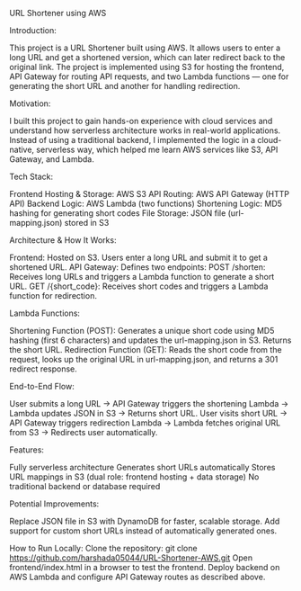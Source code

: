 URL Shortener using AWS

Introduction:

This project is a URL Shortener built using AWS. It allows users to enter a long URL and get a shortened version, which can later redirect back to the original link. The project is implemented using S3 for hosting the frontend, API Gateway for routing API requests, and two Lambda functions — one for generating the short URL and another for handling redirection.

Motivation:

I built this project to gain hands-on experience with cloud services and understand how serverless architecture works in real-world applications. Instead of using a traditional backend, I implemented the logic in a cloud-native, serverless way, which helped me learn AWS services like S3, API Gateway, and Lambda.

Tech Stack:

Frontend Hosting & Storage: AWS S3
API Routing: AWS API Gateway (HTTP API)
Backend Logic: AWS Lambda (two functions)
Shortening Logic: MD5 hashing for generating short codes
File Storage: JSON file (url-mapping.json) stored in S3

Architecture & How It Works:

Frontend: Hosted on S3. Users enter a long URL and submit it to get a shortened URL.
API Gateway: Defines two endpoints:
POST /shorten: Receives long URLs and triggers a Lambda function to generate a short URL.
GET /{short_code}: Receives short codes and triggers a Lambda function for redirection.

Lambda Functions:

Shortening Function (POST): Generates a unique short code using MD5 hashing (first 6 characters) and updates the url-mapping.json in S3. Returns the short URL.
Redirection Function (GET): Reads the short code from the request, looks up the original URL in url-mapping.json, and returns a 301 redirect response.

End-to-End Flow:

User submits a long URL → API Gateway triggers the shortening Lambda → Lambda updates JSON in S3 → Returns short URL.
User visits short URL → API Gateway triggers redirection Lambda → Lambda fetches original URL from S3 → Redirects user automatically.

Features:

Fully serverless architecture
Generates short URLs automatically
Stores URL mappings in S3 (dual role: frontend hosting + data storage)
No traditional backend or database required

Potential Improvements:

Replace JSON file in S3 with DynamoDB for faster, scalable storage.
Add support for custom short URLs instead of automatically generated ones.

How to Run Locally:
Clone the repository: git clone https://github.com/harshada05044/URL-Shortener-AWS.git
Open frontend/index.html in a browser to test the frontend.
Deploy backend on AWS Lambda and configure API Gateway routes as described above.
